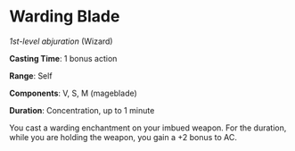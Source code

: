 # Warding Blade
*1st-level abjuration* (Wizard)

**Casting Time**: 1 bonus action

**Range**: Self

**Components**: V, S, M (mageblade)

**Duration**: Concentration, up to 1 minute

You cast a warding enchantment on your imbued weapon. For the duration, while you are holding the weapon, you gain a +2 bonus to AC.